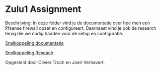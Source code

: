 # Zulu1 Assignment

Beschrijving: In deze folder vind je de documentatie over hoe men een Pfsense firewall opzet en configureert. Daarnaast vind je ook de research terug die we nodig hadden voor de setup en configuratie. 

[Snelkoppeling documentatie](https://github.com/HoGentTIN/p3ops-1920-green/blob/master/Documentatie/zulu1/Bestanden/Documentatie.md)

[Snelkoppeling Reseach ](https://github.com/HoGentTIN/p3ops-1920-green/tree/master/Documentatie/zulu1/Research)

Opgesteld door Olivier Troch en Joeri Verhavert. 

